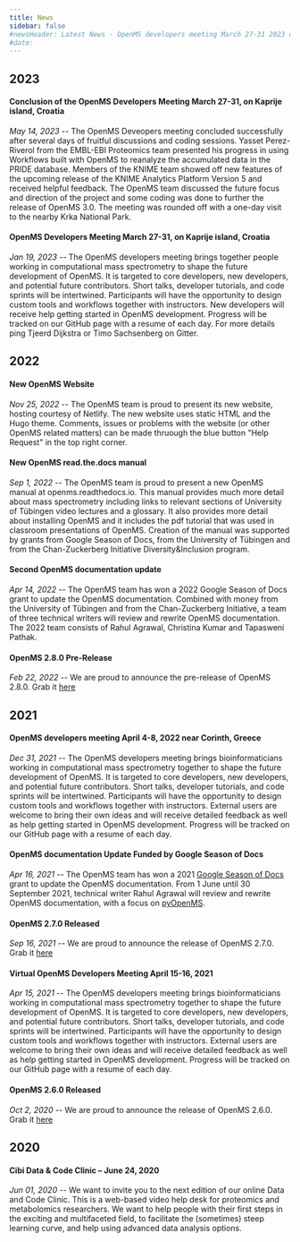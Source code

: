 ```yaml
---
title: News
sidebar: false
#newsHeader: Latest News - OpenMS developers meeting March 27-31 2023 on Kaprije island, Croatia
#date:
---
```


## 2023
#### Conclusion of the OpenMS Developers Meeting March 27-31, on Kaprije island, Croatia
_May 14, 2023_ -- The OpenMS Deveopers meeting concluded successfully after several days of fruitful discussions and coding sessions. Yasset Perez-Riverol from the EMBL-EBI Proteomics team presented his progress in using Workflows built with OpenMS to reanalyze the accumulated data in the PRIDE database. Members of the KNIME team showed off new features of the upcoming release of the KNIME Analytics Platform Version 5 and received helpful feedback. The OpenMS team discussed the future focus and direction of the project and some coding was done to further the release of OpenMS 3.0. The meeting was rounded off with a one-day visit to the nearby Krka National Park.

#### OpenMS Developers Meeting March 27-31, on Kaprije island, Croatia
_Jan 19, 2023_ -- The OpenMS developers meeting brings together people working in computational mass spectrometry to shape the future development of OpenMS. It is targeted to core developers, new developers, and potential future contributors. Short talks, developer tutorials, and code sprints will be intertwined. Participants will have the opportunity to design custom tools and workflows together with instructors. New developers will receive help getting started in OpenMS development. Progress will be tracked on our GitHub page with a resume of each day. For more details ping Tjeerd Dijkstra or Timo Sachsenberg on Gitter.

## 2022
#### New OpenMS Website
_Nov 25, 2022_ -- The OpenMS team is proud to present its new website, hosting courtesy of Netlify. The new website uses static HTML and the Hugo theme. Comments, issues or problems with the website (or other OpenMS related matters) can be made thruough the blue button "Help Request" in the top right corner.

#### New OpenMS read.the.docs manual
_Sep 1, 2022_ -- The OpenMS team is proud to present a new OpenMS manual at openms.readthedocs.io. This manual provides much more detail about mass spectrometry including links to relevant sections of University of Tübingen video lectures and a glossary. It also provides more detail about installing OpenMS and it includes the pdf tutorial that was used in classroom presentations of OpenMS. Creation of the manual was supported by grants from Google Season of Docs, from the University of Tübingen and from the Chan-Zuckerberg Initiative Diversity&Inclusion program.

#### Second OpenMS documentation update
_Apr 14, 2022_ -- The OpenMS team has won a 2022 Google Season of Docs grant to update the OpenMS documentation. Combined with money from the University of Tübingen and from the Chan-Zuckerberg Initiative, a team of three technical writers will review and rewrite OpenMS documentation. The 2022 team consists of Rahul Agrawal, Christina Kumar and Tapasweni Pathak.

#### OpenMS 2.8.0 Pre-Release
_Feb 22, 2022_ -- We are proud to announce the pre-release of OpenMS 2.8.0. Grab it [here](https://abibuilder.cs.uni-tuebingen.de/archive/openms/OpenMSInstaller/release/2.8.0)

## 2021
#### OpenMS developers meeting April 4-8, 2022 near Corinth, Greece
_Dec 31, 2021_ -- The OpenMS developers meeting brings bioinformaticians working in computational mass spectrometry together to shape the future development of OpenMS. It is targeted to core developers, new developers, and potential future contributors. Short talks, developer tutorials, and code sprints will be intertwined. Participants will have the opportunity to design custom tools and workflows together with instructors. External users are welcome to bring their own ideas and will receive detailed feedback as well as help getting started in OpenMS development. Progress will be tracked on our GitHub page with a resume of each day.

#### OpenMS documentation Update Funded by Google Season of Docs
_Apr 16, 2021_ -- The OpenMS team has won a 2021 [Google Season of Docs](https://developers.google.com/season-of-docs/docs/participants) grant to update the OpenMS documentation. From 1 June until 30 September 2021, technical writer Rahul Agrawal will review and rewrite OpenMS documentation, with a focus on [pyOpenMS](https://pyopenms.readthedocs.io/en/latest/).

#### OpenMS 2.7.0 Released
_Sep 16, 2021_ -- We are proud to announce the release of OpenMS 2.7.0. Grab it [here](https://abibuilder.cs.uni-tuebingen.de/archive/openms/OpenMSInstaller/release/2.7.0)

#### Virtual OpenMS Developers Meeting April 15-16, 2021
_Apr 15, 2021_ -- The OpenMS developers meeting brings bioinformaticians working in computational mass spectrometry together to shape the future development of OpenMS. It is targeted to core developers, new developers, and potential future contributors. Short talks, developer tutorials, and code sprints will be intertwined. Participants will have the opportunity to design custom tools and workflows together with instructors. External users are welcome to bring their own ideas and will receive detailed feedback as well as help getting started in OpenMS development. Progress will be tracked on our GitHub page with a resume of each day.

#### OpenMS 2.6.0 Released
_Oct 2, 2020_ -- We are proud to announce the release of OpenMS 2.6.0. Grab it [here](https://abibuilder.cs.uni-tuebingen.de/archive/openms/OpenMSInstaller/release/2.6.0)

## 2020

#### Cibi Data & Code Clinic – June 24, 2020
_Jun 01, 2020_ -- We want to invite you to the next edition of our online Data and Code Clinic. This is a web-based video help desk for proteomics and metabolomics researchers. We want to help people with their first steps in the exciting and multifaceted field, to facilitate the (sometimes) steep learning curve, and help using advanced data analysis options.

